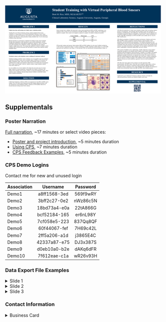<a href="2021_CLEC_Poster.pdf">![2021 CLEC Poster](2021_CLEC_Poster.png)</a>

## Supplementals

### Poster Narration

[Full narration](https://youtu.be/w-L-oWvn_UY), ~17 minutes  or select video pieces:
* [Poster and project introduction](https://youtu.be/w-L-oWvn_UY), ~5 minutes duration
* [Using CPS](https://youtu.be/w-L-oWvn_UY?t=302),  ~7 minutes duration
* [CPS Feedback Examples](https://youtu.be/w-L-oWvn_UY?t=725),  ~5 minutes duration
  
### CPS Demo Logins 

Contact me for new and unused login
  
Association | Username | Password
----------- | :-----------: | :-----------:
Demo1 | a8ff1568-3ed | 569f9wRY
Demo2 | 3bff2c27-0e2 | nWz86c5N
Demo3 | 18bd73a4-e0a | 22tA866G
Demo4 | bcf52184-165 | er6nL98Y
Demo5 | 7cf058e5-223 | 837Qq8QF
Demo6 | 60f44067-fef | 7H69c42L
Demo7 | 2ff5a206-a1d | j3865E4C
Demo8 | 42337a87-e75 | DJ3x387S
Demo9 | d0eb10a0-b2e | dAKq6dFR
Demo10 | 7f612eae-c1a | wR26v93H

### Data Export File Examples

<details>
* <summary>Slide 1</summary>
  
  * [Summary of results](<Exports/S1 Exports/Summary_of_resutls.csv>)
  * [WBC classes](<Exports/S1 Exports/WBC_classes.csv>)
  * [RBC characterization](<Exports/S1 Exports/RBC_characterization.csv>)
  </details>
  
<details>
* <summary>Slide 2</summary>
  
  * [Summary of results](<Exports/S2 Exports/Summary_of_resutls.csv>)
  * [WBC classes](<Exports/S2 Exports/WBC_classes.csv>)
  * [RBC characterization](<Exports/S2 Exports/RBC_characterization.csv>)
  </details>
  
<details>
* <summary>Slide 3</summary>
  
  * [Summary of results](<Exports/S3 Exports/Summary_of_resutls.csv>)
  * [WBC classes](<Exports/S3 Exports/WBC_classes.csv>)
  * [RBC characterization](<Exports/S3 Exports/RBC_characterization.csv>)
</details>
 
### Contact Information

<details>
<summary>Business Card</summary>
  
<p align="center">
<a href="mailto:brrice@augusta.edu"><img src="https://brettmrice.com/2021-CLEC/Business_Card.png" width=500></a>
</p>
</details>

